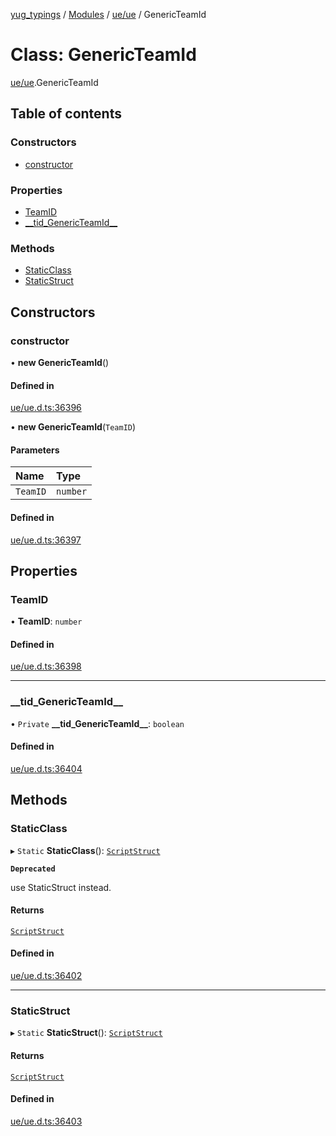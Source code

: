 [yug_typings](../README.md) / [Modules](../modules.md) / [ue/ue](../modules/ue_ue.md) / GenericTeamId

# Class: GenericTeamId

[ue/ue](../modules/ue_ue.md).GenericTeamId

## Table of contents

### Constructors

- [constructor](ue_ue.GenericTeamId.md#constructor)

### Properties

- [TeamID](ue_ue.GenericTeamId.md#teamid)
- [\_\_tid\_GenericTeamId\_\_](ue_ue.GenericTeamId.md#__tid_genericteamid__)

### Methods

- [StaticClass](ue_ue.GenericTeamId.md#staticclass)
- [StaticStruct](ue_ue.GenericTeamId.md#staticstruct)

## Constructors

### constructor

• **new GenericTeamId**()

#### Defined in

[ue/ue.d.ts:36396](https://github.com/YugMetaverse/yug_typings/blob/b7d9b19/ue/ue.d.ts#L36396)

• **new GenericTeamId**(`TeamID`)

#### Parameters

| Name | Type |
| :------ | :------ |
| `TeamID` | `number` |

#### Defined in

[ue/ue.d.ts:36397](https://github.com/YugMetaverse/yug_typings/blob/b7d9b19/ue/ue.d.ts#L36397)

## Properties

### TeamID

• **TeamID**: `number`

#### Defined in

[ue/ue.d.ts:36398](https://github.com/YugMetaverse/yug_typings/blob/b7d9b19/ue/ue.d.ts#L36398)

___

### \_\_tid\_GenericTeamId\_\_

• `Private` **\_\_tid\_GenericTeamId\_\_**: `boolean`

#### Defined in

[ue/ue.d.ts:36404](https://github.com/YugMetaverse/yug_typings/blob/b7d9b19/ue/ue.d.ts#L36404)

## Methods

### StaticClass

▸ `Static` **StaticClass**(): [`ScriptStruct`](ue_ue.ScriptStruct.md)

**`Deprecated`**

use StaticStruct instead.

#### Returns

[`ScriptStruct`](ue_ue.ScriptStruct.md)

#### Defined in

[ue/ue.d.ts:36402](https://github.com/YugMetaverse/yug_typings/blob/b7d9b19/ue/ue.d.ts#L36402)

___

### StaticStruct

▸ `Static` **StaticStruct**(): [`ScriptStruct`](ue_ue.ScriptStruct.md)

#### Returns

[`ScriptStruct`](ue_ue.ScriptStruct.md)

#### Defined in

[ue/ue.d.ts:36403](https://github.com/YugMetaverse/yug_typings/blob/b7d9b19/ue/ue.d.ts#L36403)
